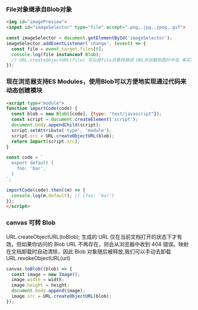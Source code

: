 ### File对象继承自Blob对象
```html
<img id="imagePreview">
<input id="imageSelector" type="file" accept=".png,.jpg,.jpeg,.gif">
```
```js
const imageSelector = document.getElementById('imageSelector');
imageSelector.addEventListener('change', (event) => {
  const file = event.target.files[0];
  console.log(file instanceof Blob);
  // URL.createObjectURL(file) 可以把file对象转换成 URL并加载到图片中去 来实现预览
});
```
### 现在浏览器支持ES Modules，使用Blob可以方便地实现通过代码来动态创建模块
```html
<script type="module">
function importCode(code) {
  const blob = new Blob([code], {type: "text/javascript"});
  const script = document.createElement('script');
  document.body.appendChild(script);
  script.setAttribute('type', 'module');
  script.src = URL.createObjectURL(blob);
  return import(script.src);
}

const code = `
  export default {
    foo: 'bar',
  }
`;

importCode(code).then((m) => {
  console.log(m.default); // {foo: 'bar'}
});
</script>
```
### canvas 可转 Blob
URL.createObjectURL(toBlob);
生成的 URL 仅在当前文档打开的状态下才有效。但如果你访问的 Blob URL 不再存在，则会从浏览器中收到 404 错误。映射在文档卸载时自动清除，因此 Blob 对象随后被释放,我们可以手动去卸载
URL.revokeObjectURL(url)
```js
canvas.toBlob((blob) => {
  const image = new Image();
  image.width = width;
  image.height = height;
  document.body.append(image);
  image.src = URL.createObjectURL(blob);
});
```


